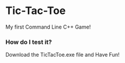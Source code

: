 # Tic-Tac-Toe
My first Command Line C++ Game!

### How do I test it?
Download the TicTacToe.exe file and Have Fun!

